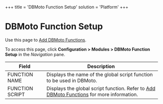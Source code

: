 +++
title = 'DBMoto Function Setup'
solution = 'Platform'
+++

# DBMoto Function Setup

<div class="use">

Use this page to [Add DBMoto
Functions](../Use_Cases/Add_DBMoto_Functions).

</div>

To access this page, click **Configuration \> Modules \> DBMoto Function
Setup** in the *Navigation*
pane.

| Field           | Description                                                                                                                       |
| --------------- | --------------------------------------------------------------------------------------------------------------------------------- |
| FUNCTION NAME   | Displays the name of the global script function to be used in DBMoto.                                                             |
| FUNCTION SCRIPT | Displays the global script function. Refer to [Add DBMoto Functions](../Use_Cases/Add_DBMoto_Functions) for more information. |

